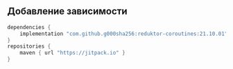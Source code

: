 ## Добавление зависимости
```groovy
dependencies {
    implementation "com.github.g000sha256:reduktor-coroutines:21.10.01"
}
repositories {
    maven { url "https://jitpack.io" }
}
```
